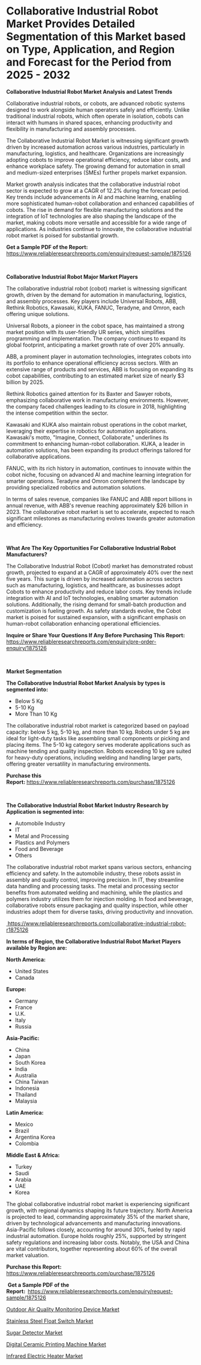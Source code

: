 <p><h1>Collaborative Industrial Robot Market Provides Detailed Segmentation of this Market based on Type, Application, and Region and Forecast for the Period from 2025 - 2032</h1></p><p><strong>Collaborative Industrial Robot Market Analysis and Latest Trends</strong></p>
<p><p>Collaborative industrial robots, or cobots, are advanced robotic systems designed to work alongside human operators safely and efficiently. Unlike traditional industrial robots, which often operate in isolation, cobots can interact with humans in shared spaces, enhancing productivity and flexibility in manufacturing and assembly processes. </p><p>The Collaborative Industrial Robot Market is witnessing significant growth driven by increased automation across various industries, particularly in manufacturing, logistics, and healthcare. Organizations are increasingly adopting cobots to improve operational efficiency, reduce labor costs, and enhance workplace safety. The growing demand for automation in small and medium-sized enterprises (SMEs) further propels market expansion.</p><p>Market growth analysis indicates that the collaborative industrial robot sector is expected to grow at a CAGR of 12.2% during the forecast period. Key trends include advancements in AI and machine learning, enabling more sophisticated human-robot collaboration and enhanced capabilities of cobots. The rise in demand for flexible manufacturing solutions and the integration of IoT technologies are also shaping the landscape of the market, making cobots more versatile and accessible for a wide range of applications. As industries continue to innovate, the collaborative industrial robot market is poised for substantial growth.</p></p>
<p><strong>Get a Sample PDF of the Report:&nbsp;</strong> <a href="https://www.reliableresearchreports.com/enquiry/request-sample/1875126?utm_campaign=28&utm_medium=2&utm_source=Github&utm_content=ia&utm_term=23022025&utm_id=collaborative-industrial-robot">https://www.reliableresearchreports.com/enquiry/request-sample/1875126</a></p>
<p>&nbsp;</p>
<p><strong>Collaborative Industrial Robot Major Market Players</strong></p>
<p><p>The collaborative industrial robot (cobot) market is witnessing significant growth, driven by the demand for automation in manufacturing, logistics, and assembly processes. Key players include Universal Robots, ABB, Rethink Robotics, Kawasaki, KUKA, FANUC, Teradyne, and Omron, each offering unique solutions.</p><p>Universal Robots, a pioneer in the cobot space, has maintained a strong market position with its user-friendly UR series, which simplifies programming and implementation. The company continues to expand its global footprint, anticipating a market growth rate of over 20% annually.</p><p>ABB, a prominent player in automation technologies, integrates cobots into its portfolio to enhance operational efficiency across sectors. With an extensive range of products and services, ABB is focusing on expanding its cobot capabilities, contributing to an estimated market size of nearly $3 billion by 2025.</p><p>Rethink Robotics gained attention for its Baxter and Sawyer robots, emphasizing collaborative work in manufacturing environments. However, the company faced challenges leading to its closure in 2018, highlighting the intense competition within the sector.</p><p>Kawasaki and KUKA also maintain robust operations in the cobot market, leveraging their expertise in robotics for automation applications. Kawasaki's motto, "Imagine, Connect, Collaborate," underlines its commitment to enhancing human-robot collaboration. KUKA, a leader in automation solutions, has been expanding its product offerings tailored for collaborative applications.</p><p>FANUC, with its rich history in automation, continues to innovate within the cobot niche, focusing on advanced AI and machine learning integration for smarter operations. Teradyne and Omron complement the landscape by providing specialized robotics and automation solutions.</p><p>In terms of sales revenue, companies like FANUC and ABB report billions in annual revenue, with ABB's revenue reaching approximately $26 billion in 2023. The collaborative robot market is set to accelerate, expected to reach significant milestones as manufacturing evolves towards greater automation and efficiency.</p></p>
<p>&nbsp;</p>
<p><strong>What Are The Key Opportunities For Collaborative Industrial Robot Manufacturers?</strong></p>
<p><p>The Collaborative Industrial Robot (Cobot) market has demonstrated robust growth, projected to expand at a CAGR of approximately 40% over the next five years. This surge is driven by increased automation across sectors such as manufacturing, logistics, and healthcare, as businesses adopt Cobots to enhance productivity and reduce labor costs. Key trends include integration with AI and IoT technologies, enabling smarter automation solutions. Additionally, the rising demand for small-batch production and customization is fueling growth. As safety standards evolve, the Cobot market is poised for sustained expansion, with a significant emphasis on human-robot collaboration enhancing operational efficiencies.</p></p>
<p><strong>Inquire or Share Your Questions If Any Before Purchasing This Report:</strong> <a href="https://www.reliableresearchreports.com/enquiry/pre-order-enquiry/1875126?utm_campaign=28&utm_medium=2&utm_source=Github&utm_content=ia&utm_term=23022025&utm_id=collaborative-industrial-robot">https://www.reliableresearchreports.com/enquiry/pre-order-enquiry/1875126</a></p>
<p>&nbsp;</p>
<p><strong>Market Segmentation</strong></p>
<p><strong>The Collaborative Industrial Robot Market Analysis by types is segmented into:</strong></p>
<p><ul><li>Below 5 Kg</li><li>5-10 Kg</li><li>More Than 10 Kg</li></ul></p>
<p><p>The collaborative industrial robot market is categorized based on payload capacity: below 5 kg, 5-10 kg, and more than 10 kg. Robots under 5 kg are ideal for light-duty tasks like assembling small components or picking and placing items. The 5-10 kg category serves moderate applications such as machine tending and quality inspection. Robots exceeding 10 kg are suited for heavy-duty operations, including welding and handling larger parts, offering greater versatility in manufacturing environments.</p></p>
<p><strong>Purchase this Report:&nbsp;</strong><a href="https://www.reliableresearchreports.com/purchase/1875126?utm_campaign=28&utm_medium=2&utm_source=Github&utm_content=ia&utm_term=23022025&utm_id=collaborative-industrial-robot">https://www.reliableresearchreports.com/purchase/1875126</a></p>
<p>&nbsp;</p>
<p><strong>The Collaborative Industrial Robot Market Industry Research by Application is segmented into:</strong></p>
<p><ul><li>Automobile Industry</li><li>IT</li><li>Metal and Processing</li><li>Plastics and Polymers</li><li>Food and Beverage</li><li>Others</li></ul></p>
<p><p>The collaborative industrial robot market spans various sectors, enhancing efficiency and safety. In the automobile industry, these robots assist in assembly and quality control, improving precision. In IT, they streamline data handling and processing tasks. The metal and processing sector benefits from automated welding and machining, while the plastics and polymers industry utilizes them for injection molding. In food and beverage, collaborative robots ensure packaging and quality inspection, while other industries adopt them for diverse tasks, driving productivity and innovation.</p></p>
<p><a href="https://www.reliableresearchreports.com/collaborative-industrial-robot-r1875126?utm_campaign=28&utm_medium=2&utm_source=Github&utm_content=ia&utm_term=23022025&utm_id=collaborative-industrial-robot">&nbsp;https://www.reliableresearchreports.com/collaborative-industrial-robot-r1875126</a></p>
<p><strong>In terms of Region, the Collaborative Industrial Robot Market Players available by Region are:</strong></p>
<p>
    <p> <strong> North America: </strong>
        <ul>
            <li>United States</li>
            <li>Canada</li>
        </ul>
        </p> 
    <p> <strong> Europe: </strong>
        <ul>
            <li>Germany</li>
            <li>France</li>
            <li>U.K.</li>
            <li>Italy</li>
            <li>Russia</li>
        </ul>
        </p> 
    <p> <strong> Asia-Pacific: </strong>
        <ul>
            <li>China</li>
            <li>Japan</li>
            <li>South Korea</li>
            <li>India</li>
            <li>Australia</li>
            <li>China Taiwan</li>
            <li>Indonesia</li>
            <li>Thailand</li>
            <li>Malaysia</li>
        </ul>
        </p> 
    <p> <strong> Latin America: </strong>
        <ul>
            <li>Mexico</li>
            <li>Brazil</li>
            <li>Argentina Korea</li>
            <li>Colombia</li>
        </ul>
        </p> 
    <p> <strong> Middle East & Africa: </strong>
        <ul>
            <li>Turkey</li>
            <li>Saudi</li>
            <li>Arabia</li>
            <li>UAE</li>
            <li>Korea</li>
        </ul>
    </p>
    </p>
<p><p>The global collaborative industrial robot market is experiencing significant growth, with regional dynamics shaping its future trajectory. North America is projected to lead, commanding approximately 35% of the market share, driven by technological advancements and manufacturing innovations. Asia-Pacific follows closely, accounting for around 30%, fueled by rapid industrial automation. Europe holds roughly 25%, supported by stringent safety regulations and increasing labor costs. Notably, the USA and China are vital contributors, together representing about 60% of the overall market valuation.</p></p>
<p><strong>Purchase this Report: </strong><a href="https://www.reliableresearchreports.com/purchase/1875126?utm_campaign=28&utm_medium=2&utm_source=Github&utm_content=ia&utm_term=23022025&utm_id=collaborative-industrial-robot">https://www.reliableresearchreports.com/purchase/1875126</a></p>
<p>&nbsp;<strong>Get a Sample PDF of the Report:&nbsp;&nbsp;</strong><a href="https://www.reliableresearchreports.com/enquiry/request-sample/1875126?utm_campaign=28&utm_medium=2&utm_source=Github&utm_content=ia&utm_term=23022025&utm_id=collaborative-industrial-robot">https://www.reliableresearchreports.com/enquiry/request-sample/1875126</a></p>
<p><strong></strong></p>
<p><p><a href="https://github.com/MonroeBullock54/Market-Research-Report-List-1/blob/main/outdoor-air-quality-monitoring-device-market.md?utm_campaign=28&utm_medium=2&utm_source=Github&utm_content=ia&utm_term=23022025&utm_id=collaborative-industrial-robot">Outdoor Air Quality Monitoring Device Market</a></p><p><a href="https://github.com/godutetraeva/Market-Research-Report-List-1/blob/main/stainless-steel-float-switch-market.md?utm_campaign=28&utm_medium=2&utm_source=Github&utm_content=ia&utm_term=23022025&utm_id=collaborative-industrial-robot">Stainless Steel Float Switch Market</a></p><p><a href="https://github.com/kirstejuvet/Market-Research-Report-List-1/blob/main/sugar-detector-market.md?utm_campaign=28&utm_medium=2&utm_source=Github&utm_content=ia&utm_term=23022025&utm_id=collaborative-industrial-robot">Sugar Detector Market</a></p><p><a href="https://github.com/shondapmbau/Market-Research-Report-List-1/blob/main/digital-ceramic-printing-machine-market.md?utm_campaign=28&utm_medium=2&utm_source=Github&utm_content=ia&utm_term=23022025&utm_id=collaborative-industrial-robot">Digital Ceramic Printing Machine Market</a></p><p><a href="https://github.com/jhoonatsev/Market-Research-Report-List-1/blob/main/infrared-electric-heater-market.md?utm_campaign=28&utm_medium=2&utm_source=Github&utm_content=ia&utm_term=23022025&utm_id=collaborative-industrial-robot">Infrared Electric Heater Market</a></p></p>